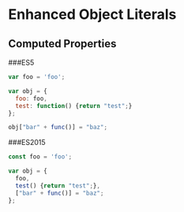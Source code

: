 # Enhanced Object Literals

## Computed Properties

###ES5

```js
var foo = 'foo';

var obj = {
  foo: foo,
  test: function() {return "test";}
};

obj["bar" + func()] = "baz";
```

###ES2015

```js
const foo = 'foo';

var obj = {
  foo,
  test() {return "test";},
  ["bar" + func()] = "baz";
};
```
